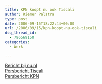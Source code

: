```yaml
---
title: KPN koopt nu ook Tiscali
author: Riemer Palstra
type: post
date: 2006-09-15T18:22:44+00:00
url: /2006/09/15/kpn-koopt-nu-ook-tiscali
dsq_thread_id:
  - 796569150
categories:
  - Werk

---
```

[Bericht bij nu.nl][1]  
[Persbericht Tiscali][2]  
[Persbericht KPN][3]

 [1]: http://www.nu.nl/news/826411/30/KPN_lijft_Tiscali_Nederland_in.html
 [2]: http://investors.tiscali.com/tiscali/uploads/press/Tiscali_DisposalNL_En2.pdf
 [3]: http://www.kpn.com/kpn/show/id=796410/contentid=19754